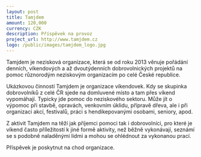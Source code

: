 ```yaml
---
layout: post
title: Tamjdem
amount: 120,000
currency: CZK
description: Příspěvek na provoz
project_url: http://www.tamjdem.cz
logo: /public/images/tamjdem_logo.jpg
---
```


Tamjdem je nezisková organizace, která se od roku 2013 věnuje pořádání denních, víkendových a až dvoutýdenních dobrovolnických projektů na pomoc různorodým neziskovým organizacím po celé České republice.

Ukázkovou činností Tamjdem je organizace víkendovek. Kdy se skupinka dobrovolníků z celé ČR sjede na domluvené místo a tam přes víkend vypomáhají. Typicky jde pomoc do neziskového sektoru. Může jít o výpomoc při stavbě, opravách, venkovním úklidu, přípravě dřeva, ale i při organizaci akcí, festivalů, práci s hendikepovanými osobami, seniory, apod.

Z aktivit Tamjdem na těží jak příjemci pomoci tak i dobrovolníci, pro které je víkend často příležitostí k jiné formě aktivity, než běžně vykonávají, seznámí se s podobně naladěnými lidmi a mohou se ohlédnout za vykonanou prací.

Příspěvek je poskytnut na chod organizace.
